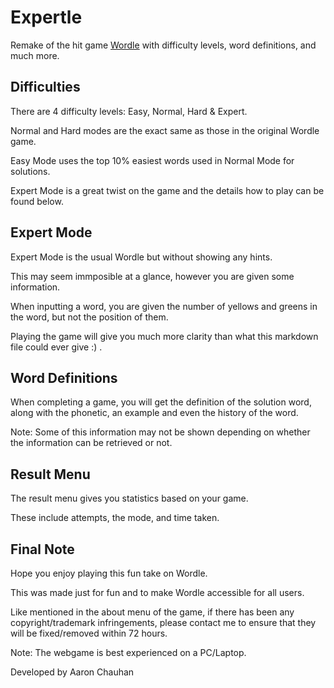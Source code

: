 # Expertle

Remake of the hit game [Wordle](www.google.com) with difficulty levels, word definitions, and much more.

## Difficulties
There are 4 difficulty levels: Easy, Normal, Hard & Expert.

Normal and Hard modes are the exact same as those in the original Wordle game.

Easy Mode uses the top 10% easiest words used in Normal Mode for solutions.

Expert Mode is a great twist on the game and the details how to play can be found below.

## Expert Mode
Expert Mode is the usual Wordle but without showing any hints.

This may seem immposible at a glance, however you are given some information.

When inputting a word, you are given the number of yellows and greens in the word, but not the position of them.

Playing the game will give you much more clarity than what this markdown file could ever give :) .

## Word Definitions
When completing a game, you will get the definition of the solution word, along with the phonetic, an example and even the history of the word.

Note: Some of this information may not be shown depending on whether the information can be retrieved or not.

## Result Menu
The result menu gives you statistics based on your game.

These include attempts, the mode, and time taken.

## Final Note
Hope you enjoy playing this fun take on Wordle.

This was made just for fun and to make Wordle accessible for all users.

Like mentioned in the about menu of the game, if there has been any copyright/trademark infringements, please contact me to ensure that they will be fixed/removed within 72 hours.

Note: The webgame is best experienced on a PC/Laptop.

Developed by Aaron Chauhan
